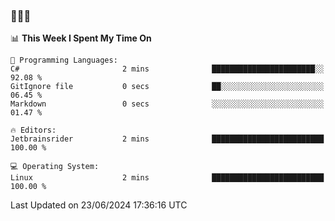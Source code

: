 ### 👋👋👋
<!--START_SECTION:waka-->
📊 **This Week I Spent My Time On** 

```text
💬 Programming Languages: 
C#                       2 mins              ███████████████████████░░   92.08 % 
GitIgnore file           0 secs              ██░░░░░░░░░░░░░░░░░░░░░░░   06.45 % 
Markdown                 0 secs              ░░░░░░░░░░░░░░░░░░░░░░░░░   01.47 % 

🔥 Editors: 
Jetbrainsrider           2 mins              █████████████████████████   100.00 % 

💻 Operating System: 
Linux                    2 mins              █████████████████████████   100.00 % 
```


 Last Updated on 23/06/2024 17:36:16 UTC
<!--END_SECTION:waka-->
